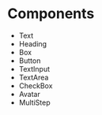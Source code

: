 # Components

- Text
- Heading
- Box
- Button
- TextInput
- TextArea
- CheckBox
- Avatar
- MultiStep
